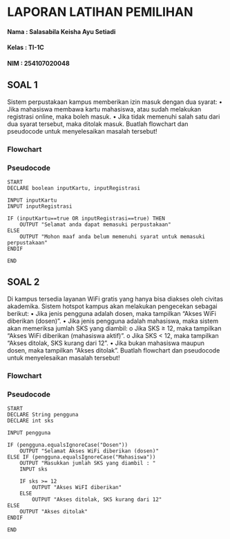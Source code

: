 # LAPORAN LATIHAN PEMILIHAN 

#### Nama  : Salasabila Keisha Ayu Setiadi
#### Kelas : TI-1C 
#### NIM   : 254107020048 

## SOAL 1
Sistem perpustakaan kampus memberikan izin masuk dengan dua syarat:
• Jika mahasiswa membawa kartu mahasiswa, atau sudah melakukan registrasi
online, maka boleh masuk.
• Jika tidak memenuhi salah satu dari dua syarat tersebut, maka ditolak masuk.
Buatlah flowchart dan pseudocode untuk menyelesaikan masalah tersebut!

### **Flowchart**

### **Pseudocode**
```
START 
DECLARE boolean inputKartu, inputRegistrasi

INPUT inputKartu
INPUT inputRegistrasi

IF (inputKartu==true OR inputRegistrasi==true) THEN
	OUTPUT "Selamat anda dapat memasuki perpustakaan"
ELSE 
	OUTPUT "Mohon maaf anda belum memenuhi syarat untuk memasuki perpustakaan"
ENDIF

END
```

## SOAL  2
Di kampus tersedia layanan WiFi gratis yang hanya bisa diakses oleh civitas
akademika. Sistem hotspot kampus akan melakukan pengecekan sebagai berikut:
• Jika jenis pengguna adalah dosen, maka tampilkan “Akses WiFi diberikan (dosen)”.
• Jika jenis pengguna adalah mahasiswa, maka sistem akan memeriksa jumlah SKS
yang diambil:
o Jika SKS ≥ 12, maka tampilkan “Akses WiFi diberikan (mahasiswa aktif)”.
o Jika SKS < 12, maka tampilkan “Akses ditolak, SKS kurang dari 12”.
• Jika bukan mahasiswa maupun dosen, maka tampilkan “Akses ditolak”.
Buatlah flowchart dan pseudocode untuk menyelesaikan masalah tersebut!

### **Flowchart**

### **Pseudocode**
```
START
DECLARE String pengguna
DECLARE int sks

INPUT pengguna

IF (pengguna.equalsIgnoreCase("Dosen"))
	OUTPUT "Selamat Akses WiFi diberikan (dosen)"
ELSE IF (pengguna.equalsIgnoreCase("Mahasiswa"))
	OUTPUT "Masukkan jumlah SKS yang diambil : "
	INPUT sks

	IF sks >= 12
		OUTPUT "Akses WiFI diberikan"
	ELSE 
		OUTPUT "Akses ditolak, SKS kurang dari 12"
ELSE 
	OUTPUT "Akses ditolak"
ENDIF

END
```